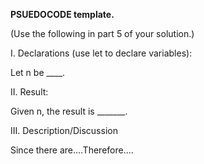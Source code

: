 **PSUEDOCODE template.**

(Use the following in part 5 of your solution.)

I. Declarations (use let to declare variables):

Let n be ____.     

II. Result:

Given n, the result is _______.

III. Description/Discussion

Since there are....Therefore....